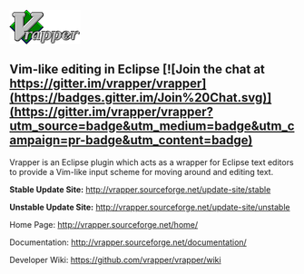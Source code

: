 ![vrapper](https://github.com/vrapper/vrapper/raw/master/website/img/vrapper_logo.png)

Vim-like editing in Eclipse  [![Join the chat at https://gitter.im/vrapper/vrapper](https://badges.gitter.im/Join%20Chat.svg)](https://gitter.im/vrapper/vrapper?utm_source=badge&utm_medium=badge&utm_campaign=pr-badge&utm_content=badge)
---------------------------

Vrapper is an Eclipse plugin which acts as a wrapper for Eclipse text editors to provide a Vim-like input scheme for moving around and editing text.

**Stable Update Site:** http://vrapper.sourceforge.net/update-site/stable

**Unstable Update Site:** http://vrapper.sourceforge.net/update-site/unstable


Home Page: http://vrapper.sourceforge.net/home/

Documentation: http://vrapper.sourceforge.net/documentation/

Developer Wiki: https://github.com/vrapper/vrapper/wiki

